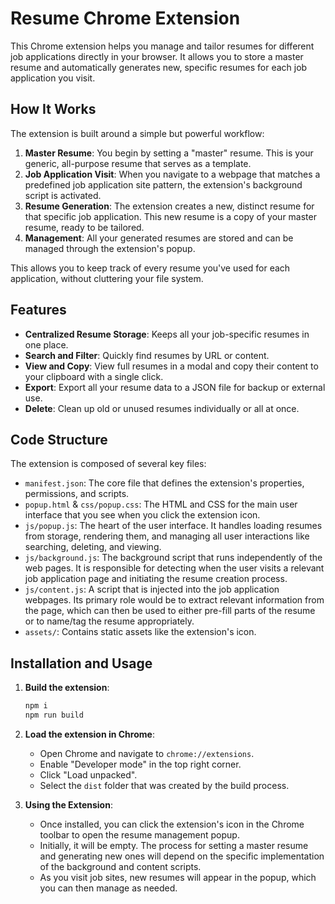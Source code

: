 # Resume Chrome Extension

This Chrome extension helps you manage and tailor resumes for different job applications directly in your browser. It allows you to store a master resume and automatically generates new, specific resumes for each job application you visit.

## How It Works

The extension is built around a simple but powerful workflow:

1. **Master Resume**: You begin by setting a "master" resume. This is your generic, all-purpose resume that serves as a template.
2. **Job Application Visit**: When you navigate to a webpage that matches a predefined job application site pattern, the extension's background script is activated.
3. **Resume Generation**: The extension creates a new, distinct resume for that specific job application. This new resume is a copy of your master resume, ready to be tailored.
4. **Management**: All your generated resumes are stored and can be managed through the extension's popup.

This allows you to keep track of every resume you've used for each application, without cluttering your file system.

## Features

- **Centralized Resume Storage**: Keeps all your job-specific resumes in one place.
- **Search and Filter**: Quickly find resumes by URL or content.
- **View and Copy**: View full resumes in a modal and copy their content to your clipboard with a single click.
- **Export**: Export all your resume data to a JSON file for backup or external use.
- **Delete**: Clean up old or unused resumes individually or all at once.

## Code Structure

The extension is composed of several key files:

- `manifest.json`: The core file that defines the extension's properties, permissions, and scripts.
- `popup.html` & `css/popup.css`: The HTML and CSS for the main user interface that you see when you click the extension icon.
- `js/popup.js`: The heart of the user interface. It handles loading resumes from storage, rendering them, and managing all user interactions like searching, deleting, and viewing.
- `js/background.js`: The background script that runs independently of the web pages. It is responsible for detecting when the user visits a relevant job application page and initiating the resume creation process.
- `js/content.js`: A script that is injected into the job application webpages. Its primary role would be to extract relevant information from the page, which can then be used to either pre-fill parts of the resume or to name/tag the resume appropriately.
- `assets/`: Contains static assets like the extension's icon.

## Installation and Usage

1. **Build the extension**:

   ```bash
   npm i
   npm run build
   ```

2. **Load the extension in Chrome**:
   - Open Chrome and navigate to `chrome://extensions`.
   - Enable "Developer mode" in the top right corner.
   - Click "Load unpacked".
   - Select the `dist` folder that was created by the build process.

3. **Using the Extension**:
   - Once installed, you can click the extension's icon in the Chrome toolbar to open the resume management popup.
   - Initially, it will be empty. The process for setting a master resume and generating new ones will depend on the specific implementation of the background and content scripts.
   - As you visit job sites, new resumes will appear in the popup, which you can then manage as needed.
